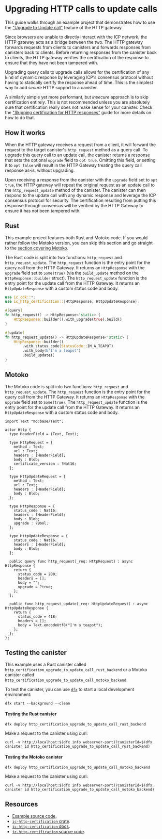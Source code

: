 # Upgrading HTTP calls to update calls

This guide walks through an example project that demonstrates how to use the ["Upgrade to Update call"](https://internetcomputer.org/docs/current/references/http-gateway-protocol-spec#upgrade-to-update-calls) feature of the HTTP gateway.

Since browsers are unable to directly interact with the ICP network, the HTTP gateway acts as a bridge between the two. The HTTP gateway forwards requests from clients to canisters and forwards responses from canisters back to clients. Before returning responses from the canister back to clients, the HTTP gateway verifies the certification of the response to ensure that they have not been tampered with.

Upgrading query calls to upgrade calls allows for the certification of any kind of dynamic response by leveraging ICP's consensus protocol without having to statically certify the response ahead of time. This is the simplest way to add _secure_ HTTP support to a canister.

A similarly simple yet more performant, but _insecure_ approach is to skip certification entirely. This is not recommended unless you are absolutely sure that certification really does not make sense for your canister. Check the ["Skipping certification for HTTP responses"](https://internetcomputer.org/docs/current/developer-docs/web-apps/http-compatible-canisters/skipping-certification-for-http-responses) guide for more details on how to do that.

## How it works

When the HTTP gateway receives a request from a client, it will forward the request to the target canister's `http_request` method as a query call. To upgrade this query call to an update call, the canister returns a response that sets the optional `upgrade` field to `opt true`. Omitting this field, or setting it to `opt false` will result in the HTTP Gateway treating the query call response as-is, without upgrading.

Upon receiving a response from the canister with the `upgrade` field set to `opt true`, the HTTP gateway will repeat the original request as an update call to the `http_request_update` method of the canister. The canister can then respond to the update call with any dynamic response and leverage the ICP consensus protocol for security. The certification resulting from putting this response through consensus will be verified by the HTTP Gateway to ensure it has not been tampered with.

## Rust

This example project features both Rust and Motoko code. If you would rather follow the Motoko version, you can skip this section and go straight to the [section covering Motoko](#motoko).

The Rust code is split into two functions: `http_request` and `http_request_update`. The `http_request` function is the entry point for the query call from the HTTP Gateway. It returns an `HttpResponse` with the `upgrade` field set to `Some(true)` (via the `build_update` method on the `HttpResponse::builder` struct). The `http_request_update` function is the entry point for the update call from the HTTP Gateway. It returns an `HttpUpdateResponse` with a custom status code and body.

```rust
use ic_cdk::*;
use ic_http_certification::{HttpResponse, HttpUpdateResponse};

#[query]
fn http_request() -> HttpResponse<'static> {
    HttpResponse::builder().with_upgrade(true).build()
}

#[update]
fn http_request_update() -> HttpUpdateResponse<'static> {
    HttpResponse::builder()
        .with_status_code(StatusCode::IM_A_TEAPOT)
        .with_body(b"I'm a teapot")
        .build_update()
}

```

## Motoko

The Motoko code is split into two functions: `http_request` and `http_request_update`. The `http_request` function is the entry point for the query call from the HTTP Gateway. It returns an `HttpResponse` with the `upgrade` field set to `Some(true)`. The `http_request_update` function is the entry point for the update call from the HTTP Gateway. It returns an `HttpUpdateResponse` with a custom status code and body.

```motoko
import Text "mo:base/Text";

actor Http {
  type HeaderField = (Text, Text);

  type HttpRequest = {
    method : Text;
    url : Text;
    headers : [HeaderField];
    body : Blob;
    certificate_version : ?Nat16;
  };

  type HttpUpdateRequest = {
    method : Text;
    url : Text;
    headers : [HeaderField];
    body : Blob;
  };

  type HttpResponse = {
    status_code : Nat16;
    headers : [HeaderField];
    body : Blob;
    upgrade : ?Bool;
  };

  type HttpUpdateResponse = {
    status_code : Nat16;
    headers : [HeaderField];
    body : Blob;
  };

  public query func http_request(_req: HttpRequest) : async HttpResponse {
    return {
      status_code = 200;
      headers = [];
      body = "";
      upgrade = ?true;
    };
  };

  public func http_request_update(_req: HttpUpdateRequest) : async HttpUpdateResponse {
    return {
      status_code = 418;
      headers = [];
      body = Text.encodeUtf8("I'm a teapot");
    };
  };
};
```

## Testing the canister

This example uses a Rust canister called `http_certification_upgrade_to_update_call_rust_backend` or a Motoko canister called `http_certification_upgrade_to_update_call_motoko_backend`.

To test the canister, you can use [`dfx`](https://internetcomputer.org/docs/current/developer-docs/getting-started/install) to start a local development environment:

```shell
dfx start --background --clean
```

#### Testing the Rust canister

```shell
dfx deploy http_certification_upgrade_to_update_call_rust_backend
```

Make a request to the canister using curl:

```shell
curl -v http://localhost:$(dfx info webserver-port)?canisterId=$(dfx canister id http_certification_upgrade_to_update_call_rust_backend)
```

#### Testing the Motoko canister

```shell
dfx deploy http_certification_upgrade_to_update_call_motoko_backend
```

Make a request to the canister using curl:

```shell
curl -v http://localhost:$(dfx info webserver-port)?canisterId=$(dfx canister id http_certification_upgrade_to_update_call_motoko_backend)
```

## Resources

- [Example source code](https://github.com/dfinity/response-verification/tree/main/examples/http-certification/upgrade-to-update-call).
- [`ic-http-certification` crate](https://crates.io/crates/ic-http-certification).
- [`ic-http-certification` docs](https://docs.rs/ic-http-certification/latest/ic_http_certification).
- [`ic-http-certification` source code](https://github.com/dfinity/response-verification/tree/main/packages/ic-http-certification).
